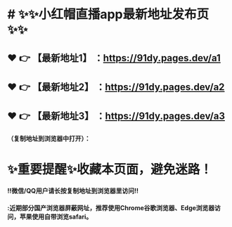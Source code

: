 # # :sparkles::sparkles:小红帽直播app最新地址发布页:sparkles::sparkles:

 :heart: :point_right: 【最新地址1】 ：https://91dy.pages.dev/a1
 ------
 :heart: :point_right: 【最新地址2】 ：https://91dy.pages.dev/a2
 ------
 :heart: :point_right: 【最新地址3】 ：https://91dy.pages.dev/a3
 ------


#### （复制地址到浏览器中打开）：
# :sparkles:重要提醒:sparkles:收藏本页面，避免迷路！
#### ‼️微信/QQ用户请长按复制地址到浏览器里访问‼
#### :近期部分国产浏览器屏蔽网址，推荐使用Chrome谷歌浏览器、Edge浏览器访问，苹果使用自带浏览safari。
